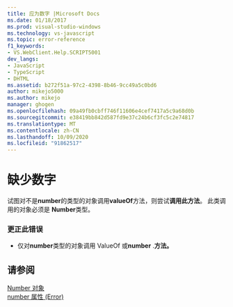 ```yaml
---
title: 应为数字 |Microsoft Docs
ms.date: 01/18/2017
ms.prod: visual-studio-windows
ms.technology: vs-javascript
ms.topic: error-reference
f1_keywords:
- VS.WebClient.Help.SCRIPT5001
dev_langs:
- JavaScript
- TypeScript
- DHTML
ms.assetid: b272f51a-97c2-4398-8b46-9cc49a5c0bd6
author: mikejo5000
ms.author: mikejo
manager: ghogen
ms.openlocfilehash: 09a49fb0cbff746f11606e4cef7417a5c9a68d0b
ms.sourcegitcommit: e38419bb842d587fd9e37c24b6cf3fc5c2e74817
ms.translationtype: MT
ms.contentlocale: zh-CN
ms.lasthandoff: 10/09/2020
ms.locfileid: "91862517"
---
```

# <a name="number-expected"></a>缺少数字
试图对不是**number**的类型的对象调用**valueOf**方法，则尝试**调用此方法**。 此类调用的对象必须是 **Number**类型。  
  
### <a name="to-correct-this-error"></a>更正此错误  
  
- 仅对**number**类型的对象调用 ValueOf 或**number** .**方法。**  
  
## <a name="see-also"></a>请参阅  
 [Number 对象](https://developer.mozilla.org/docs/Web/JavaScript/Reference/Global_Objects/Number)   
 [number 属性 (Error)](https://developer.mozilla.org/docs/Archive/Web/JavaScript/Microsoft_Extensions/Error.number)